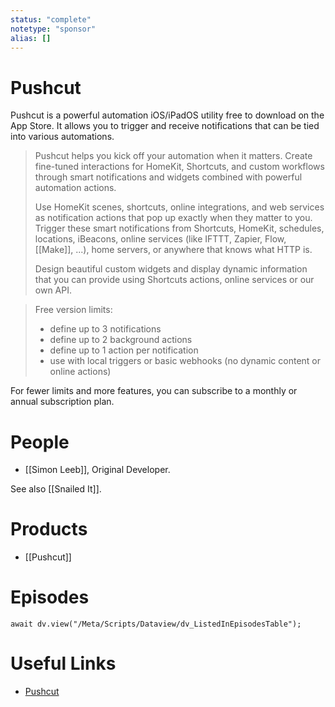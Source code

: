 ```yaml
---
status: "complete"
notetype: "sponsor"
alias: []
---
```

# Pushcut
Pushcut is a powerful automation iOS/iPadOS utility free to download on the App Store. It allows you to trigger and receive notifications that can be tied into various automations.

> Pushcut helps you kick off your automation when it matters. Create fine-tuned interactions for HomeKit, Shortcuts, and custom workflows through smart notifications and widgets combined with powerful automation actions.
> 
> Use HomeKit scenes, shortcuts, online integrations, and web services as notification actions that pop up exactly when they matter to you. Trigger these smart notifications from Shortcuts, HomeKit, schedules, locations, iBeacons, online services (like IFTTT, Zapier, Flow, [[Make]], ...), home servers, or anywhere that knows what HTTP is.
> 
> Design beautiful custom widgets and display dynamic information that you can provide using Shortcuts actions, online services or our own API.

> Free version limits:
> - define up to 3 notifications
> - define up to 2 background actions
> - define up to 1 action per notification
> - use with local triggers or basic webhooks (no dynamic content or online actions)

For fewer limits and more features, you can subscribe to a monthly or annual subscription plan.

# People

- [[Simon Leeb]], Original Developer.

See also [[Snailed It]].

# Products
- [[Pushcut]]

# Episodes
```dataviewjs
await dv.view("/Meta/Scripts/Dataview/dv_ListedInEpisodesTable");
```
# Useful Links
- [Pushcut](http://pushcut.io/automators)